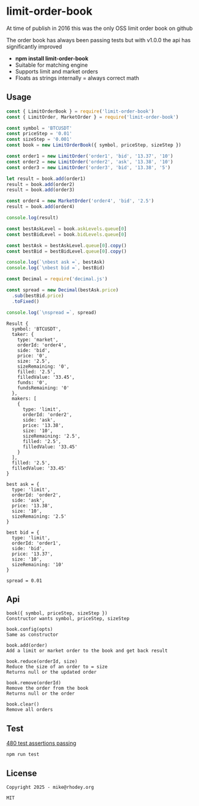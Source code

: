 # limit-order-book
At time of publish in 2016 this was the only OSS limit order book on github

The order book has always been passing tests but with v1.0.0 the api has significantly improved

+ **npm install limit-order-book**
+ Suitable for matching engine
+ Supports limit and market orders
+ Floats as strings internally = always correct math

## Usage
```javascript
const { LimitOrderBook } = require('limit-order-book')
const { LimitOrder, MarketOrder } = require('limit-order-book')

const symbol = 'BTCUSDT'
const priceStep = '0.01'
const sizeStep = '0.001'
const book = new LimitOrderBook({ symbol, priceStep, sizeStep })

const order1 = new LimitOrder('order1', 'bid', '13.37', '10')
const order2 = new LimitOrder('order2', 'ask', '13.38', '10')
const order3 = new LimitOrder('order3', 'bid', '13.38', '5')

let result = book.add(order1)
result = book.add(order2)
result = book.add(order3)

const order4 = new MarketOrder('order4', 'bid', '2.5')
result = book.add(order4)

console.log(result)

const bestAskLevel = book.askLevels.queue[0]
const bestBidLevel = book.bidLevels.queue[0]

const bestAsk = bestAskLevel.queue[0].copy()
const bestBid = bestBidLevel.queue[0].copy()

console.log(`\nbest ask =`, bestAsk)
console.log(`\nbest bid =`, bestBid)

const Decimal = require('decimal.js')

const spread = new Decimal(bestAsk.price)
  .sub(bestBid.price)
  .toFixed()

console.log(`\nspread =`, spread)
```
```
Result {
  symbol: 'BTCUSDT',
  taker: {
    type: 'market',
    orderId: 'order4',
    side: 'bid',
    price: '0',
    size: '2.5',
    sizeRemaining: '0',
    filled: '2.5',
    filledValue: '33.45',
    funds: '0',
    fundsRemaining: '0'
  },
  makers: [
    {
      type: 'limit',
      orderId: 'order2',
      side: 'ask',
      price: '13.38',
      size: '10',
      sizeRemaining: '2.5',
      filled: '2.5',
      filledValue: '33.45'
    }
  ],
  filled: '2.5',
  filledValue: '33.45'
}

best ask = {
  type: 'limit',
  orderId: 'order2',
  side: 'ask',
  price: '13.38',
  size: '10',
  sizeRemaining: '2.5'
}

best bid = {
  type: 'limit',
  orderId: 'order1',
  side: 'bid',
  price: '13.37',
  size: '10',
  sizeRemaining: '10'
}

spread = 0.01
```

## Api
```
book({ symbol, priceStep, sizeStep })
Constructor wants symbol, priceStep, sizeStep

book.config(opts)
Same as constructor

book.add(order)
Add a limit or market order to the book and get back result

book.reduce(orderId, size)
Reduce the size of an order to = size
Returns null or the updated order

book.remove(orderId)
Remove the order from the book
Returns null or the order

book.clear()
Remove all orders
```

## Test
[480 test assertions passing](https://github.com/rhodey/limit-order-book/tree/master/test)
```
npm run test
```

## License
```
Copyright 2025 - mike@rhodey.org

MIT
```

